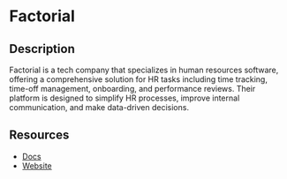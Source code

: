 # Factorial

## Description

Factorial is a tech company that specializes in human resources software, offering a comprehensive solution for HR tasks including time tracking, time-off management, onboarding, and performance reviews. Their platform is designed to simplify HR processes, improve internal communication, and make data-driven decisions.

## Resources

- [Docs](https://apidoc.factorialhr.com/docs)
- [Website](factorialhr.com)
